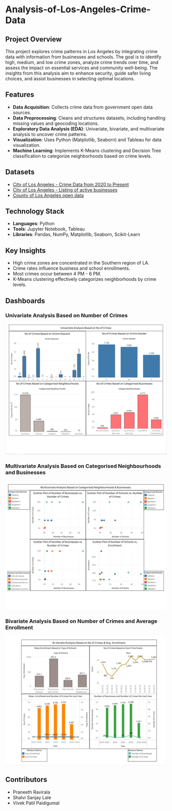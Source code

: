 # Analysis-of-Los-Angeles-Crime-Data

## **Project Overview**  
This project explores crime patterns in Los Angeles by integrating crime data with information from businesses and schools. The goal is to identify high, medium, and low crime zones, analyze crime trends over time, and assess the impact on essential services and community well-being. The insights from this analysis aim to enhance security, guide safer living choices, and assist businesses in selecting optimal locations.  

## **Features**  
- **Data Acquisition**: Collects crime data from government open data sources.  
- **Data Preprocessing**: Cleans and structures datasets, including handling missing values and geocoding locations.  
- **Exploratory Data Analysis (EDA)**: Univariate, bivariate, and multivariate analysis to uncover crime patterns.  
- **Visualization**: Uses Python (Matplotlib, Seaborn) and Tableau for data visualization.  
- **Machine Learning**: Implements K-Means clustering and Decision Tree classification to categorize neighborhoods based on crime levels.  

## **Datasets**  
- [City of Los Angeles - Crime Data from 2020 to Present](https://catalog.data.gov/dataset/crime-data-from-2020-to-present)  
- [City of Los Angeles - Listing of active businesses](https://catalog.data.gov/dataset/listing-of-active-businesses)
- [County of Los Angeles open data](https://data.lacounty.gov/datasets/32331535785b405d869ca7a7aa3abb1f/explore)

## **Technology Stack**  
- **Languages**: Python  
- **Tools**: Jupyter Notebook, Tableau  
- **Libraries**: Pandas, NumPy, Matplotlib, Seaborn, Scikit-Learn  


## **Key Insights**  
- High crime zones are concentrated in the Southern region of LA.  
- Crime rates influence business and school enrollments.  
- Most crimes occur between 4 PM - 6 PM.  
- K-Means clustering effectively categorizes neighborhoods by crime levels.  

## **Dashboards**  
### **Univariate Analysis Based on Number of Crimes**  
![Dashboard 1](https://github.com/praneethravirala/Analysis-of-Los-Angeles-Crime-Data/blob/main/Dashboard1.jpeg)  

### **Multivariate Analysis Based on Categorised Neighbourhoods and Businesses**  
![Dashboard 2](https://github.com/praneethravirala/Analysis-of-Los-Angeles-Crime-Data/blob/main/Dashboard2.jpeg)  

### **Bivariate Analysis Based on Number of Crimes and Average Enrollment**  
![Dashboard 3](https://github.com/praneethravirala/Analysis-of-Los-Angeles-Crime-Data/blob/main/Dashboard3.jpeg)  

## **Contributors**  
- Praneeth Ravirala  
- Shalvi Sanjay Lale  
- Vivek Patil Paidigumal  

